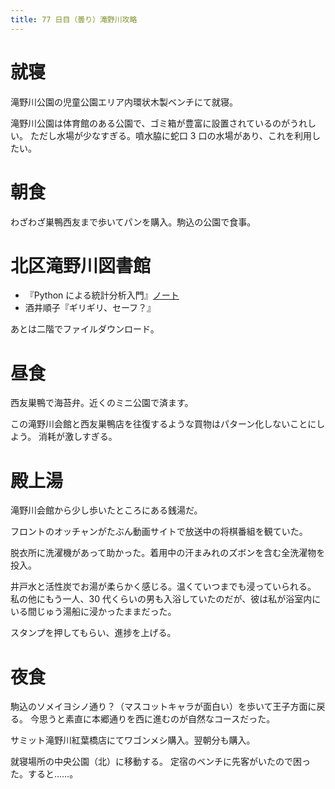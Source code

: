 ```yaml
---
title: 77 日目（曇り）滝野川攻略
---
```


# 就寝 

滝野川公園の児童公園エリア内環状木製ベンチにて就寝。

滝野川公園は体育館のある公園で、ゴミ箱が豊富に設置されているのがうれしい。
ただし水場が少なすぎる。噴水脇に蛇口 3 口の水場があり、これを利用したい。

# 朝食

わざわざ巣鴨西友まで歩いてパンを購入。駒込の公園で食事。

# 北区滝野川図書館

* 『Python による統計分析入門』[ノート][yamanouchi18]
* 酒井順子『ギリギリ、セーフ？』

あとは二階でファイルダウンロード。

[yamanouchi18]: https://github.com/showa-yojyo/jupyter-notebooks/yamanouchi18

# 昼食

西友巣鴨で海苔弁。近くのミニ公園で済ます。

この滝野川会館と西友巣鴨店を往復するような買物はパターン化しないことにしよう。
消耗が激しすぎる。

# 殿上湯

滝野川会館から少し歩いたところにある銭湯だ。

フロントのオッチャンがたぶん動画サイトで放送中の将棋番組を観ていた。

脱衣所に洗濯機があって助かった。着用中の汗まみれのズボンを含む全洗濯物を投入。

井戸水と活性炭でお湯が柔らかく感じる。温くていつまでも浸っていられる。
私の他にもう一人、30 代くらいの男も入浴していたのだが、彼は私が浴室内にいる間じゅう湯船に浸かったままだった。

スタンプを押してもらい、進捗を上げる。

# 夜食

駒込のソメイヨシノ通り？（マスコットキャラが面白い）を歩いて王子方面に戻る。
今思うと素直に本郷通りを西に進むのが自然なコースだった。

サミット滝野川紅葉橋店にてワゴンメシ購入。翌朝分も購入。

就寝場所の中央公園（北）に移動する。
定宿のベンチに先客がいたので困った。すると……。
